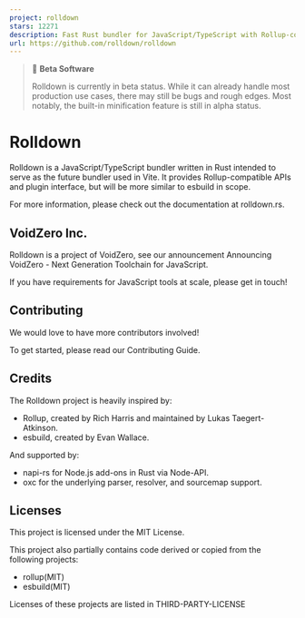 ```yaml
---
project: rolldown
stars: 12271
description: Fast Rust bundler for JavaScript/TypeScript with Rollup-compatible API.
url: https://github.com/rolldown/rolldown
---
```


> 🚧 **Beta Software**
> 
> Rolldown is currently in beta status. While it can already handle most production use cases, there may still be bugs and rough edges. Most notably, the built-in minification feature is still in alpha status.

Rolldown
========

Rolldown is a JavaScript/TypeScript bundler written in Rust intended to serve as the future bundler used in Vite. It provides Rollup-compatible APIs and plugin interface, but will be more similar to esbuild in scope.

For more information, please check out the documentation at rolldown.rs.

VoidZero Inc.
-------------

Rolldown is a project of VoidZero, see our announcement Announcing VoidZero - Next Generation Toolchain for JavaScript.

If you have requirements for JavaScript tools at scale, please get in touch!

Contributing
------------

We would love to have more contributors involved!

To get started, please read our Contributing Guide.

Credits
-------

The Rolldown project is heavily inspired by:

-   Rollup, created by Rich Harris and maintained by Lukas Taegert-Atkinson.
-   esbuild, created by Evan Wallace.

And supported by:

-   napi-rs for Node.js add-ons in Rust via Node-API.
-   oxc for the underlying parser, resolver, and sourcemap support.

Licenses
--------

This project is licensed under the MIT License.

This project also partially contains code derived or copied from the following projects:

-   rollup(MIT)
-   esbuild(MIT)

Licenses of these projects are listed in THIRD-PARTY-LICENSE
